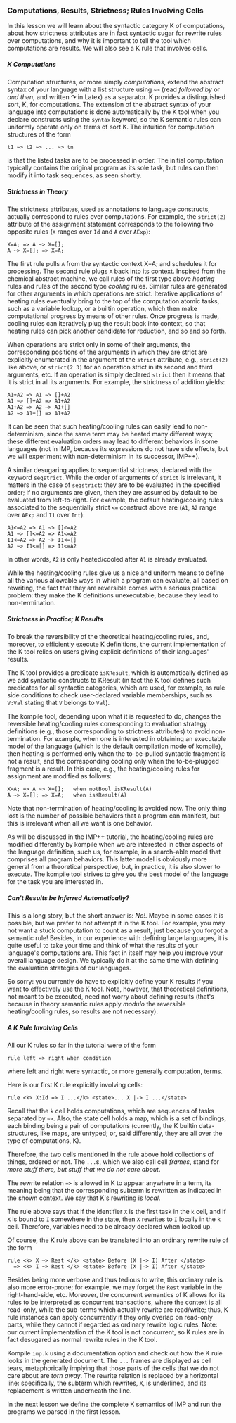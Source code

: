 <!-- Copyright (c) 2010-2014 K Team. All Rights Reserved. -->

### Computations, Results, Strictness; Rules Involving Cells

In this lesson we will learn about the syntactic category K of computations,
about how strictness attributes are in fact syntactic sugar for rewrite rules
over computations, and why it is important to tell the tool which
computations are results.  We will also see a K rule that involves cells.

##### K Computations

Computation structures, or more simply *computations*, extend the abstract
syntax of your language with a list structure using `~>` (read  *followed
by* or *and then*, and written $\curvearrowright$ in Latex) as a separator.
K provides a distinguished sort, K, for computations.  The extension of the
abstract syntax of your language into computations is done automatically by
the K tool when you declare constructs using the `syntax` keyword, so the K
semantic rules can uniformly operate only on terms of sort K.  The intuition
for computation structures of the form

    t1 ~> t2 ~> ... ~> tn

is that the listed tasks are to be processed in order.  The initial
computation typically contains the original program as its sole task, but
rules can then modify it into task sequences, as seen shortly.

##### Strictness in Theory

The strictness attributes, used as annotations to language constructs,
actually correspond to rules over computations.  For example, the
`strict(2)` attribute of the assignment statement corresponds to the
following two opposite rules (`X` ranges over `Id` and `A` over `AExp`):

    X=A; => A ~> X=[];
    A ~> X=[]; => X=A;

The first rule pulls `A` from the syntactic context X=A; and schedules it
for processing.  The second rule plugs `A` back into its context.
Inspired from the chemical abstract machine, we call rules of the first
type above *heating* rules and rules of the second type *cooling* rules.
Similar rules are generated for other arguments in which operations are
strict.  Iterative applications of heating rules eventually bring to the
top of the computation atomic tasks, such as a variable lookup, or a
builtin operation, which then make computational progress by means of other
rules.  Once progress is made, cooling rules can iteratively plug the result
back into context, so that heating rules can pick another candidate for
reduction, and so and so forth.

When operations are strict only in some of their arguments, the corresponding
positions of the arguments in which they are strict are explicitly enumerated
in the argument of the `strict` attribute, e.g., `strict(2)` like above, or
`strict(2 3)` for an operation strict in its second and third arguments, etc.
If an operation is simply declared `strict` then it means that it is strict
in all its arguments.  For example, the strictness of addition yields:

    A1+A2 => A1 ~> []+A2
    A1 ~> []+A2 => A1+A2
    A1+A2 => A2 ~> A1+[]
    A2 ~> A1+[] => A1+A2

It can be seen that such heating/cooling rules can easily lead to
non-determinism, since the same term may be heated many different ways;
these different evaluation orders may lead to different behaviors in some
languages (not in IMP, because its expressions do not have side effects,
but we will experiment with non-determinism in its successor, IMP++).

A similar desugaring applies to sequential strictness, declared with the
keyword `seqstrict`.  While the order of arguments of `strict` is irrelevant,
it matters in the case of `seqstrict`: they are to be evaluated in the
specified order; if no arguments are given, then they are assumed by default
to be evaluated from left-to-right.  For example, the default heating/cooling
rules associated to the sequentially strict `<=` construct above are
(`A1`, `A2` range over `AExp` and `I1` over `Int`):

    A1<=A2 => A1 ~> []<=A2
    A1 ~> []<=A2 => A1<=A2
    I1<=A2 => A2 ~> I1<=[]
    A2 ~> I1<=[] => I1<=A2

In other words, `A2` is only heated/cooled after `A1` is already evaluated.

While the heating/cooling rules give us a nice and uniform means to define
all the various allowable ways in which a program can evaluate, all based
on rewriting, the fact that they are reversible comes with a serious practical
problem: they make the K definitions unexecutable, because they lead to
non-termination.

##### Strictness in Practice; K Results

To break the reversibility of the theoretical heating/cooling rules, and,
moreover, to efficiently execute K definitions, the current implementation of
the K tool relies on users giving explicit definitions of their languages'
results.

The K tool provides a predicate `isKResult`, which is automatically defined
as we add syntactic constructs to KResult (in fact the K tool defines such
predicates for all syntactic categories, which are used, for example, as
rule side conditions to check user-declared variable memberships, such as
`V:Val` stating that `V` belongs to `Val`).

The kompile tool, depending upon what it is requested to do, changes the
reversible heating/cooling rules corresponding to evaluation strategy
definitions (e.g., those corresponding to strictness attributes) to avoid
non-termination.  For example, when one is interested in obtaining an
executable model of the language (which is the default compilation mode of
kompile), then heating is performed only when the to-be-pulled syntactic
fragment is not a result, and the corresponding cooling only when the
to-be-plugged fragment is a result.  In this case, e.g., the heating/cooling
rules for assignment are modified as follows:

    X=A; => A ~> X=[];   when notBool isKResult(A)
    A ~> X=[]; => X=A;   when isKResult(A)

Note that non-termination of heating/cooling is avoided now.  The only thing
lost is the number of possible behaviors that a program can manifest, but 
this is irrelevant when all we want is one behavior.

As will be discussed in the IMP++ tutorial, the heating/cooling rules are
modified differently by kompile when we are interested in other aspects of the
language definition, such us, for example, in a search-able model that
comprises all program behaviors.  This latter model is obviously more general
from a theoretical perspective, but, in practice, it is also slower to execute.
The kompile tool strives to give you the best model of the language for the
task you are interested in.

##### Can't Results be Inferred Automatically?

This is a long story, but the short answer is: *No!*.  Maybe in some cases
it is possible, but we prefer to not attempt it in the K tool.  For example,
you may not want a stuck computation to count as a result, just because you
forgot a semantic rule!  Besides, in our experience with defining large
languages, it is quite useful to take your time and think of what the results
of your language's computations are.  This fact in itself may help you
improve your overall language design.  We typically do it at the same time
with defining the evaluation strategies of our languages.

So sorry: you currently do have to explicitly define your K results if you
want to effectively use the K tool.  Note, however, that theoretical
definitions, not meant to be executed, need not worry about defining results
(that's because in theory semantic rules apply *modulo* the reversible
heating/cooling rules, so results are not necessary).

##### A K Rule Involving Cells

All our K rules so far in the tutorial were of the form

    rule left => right when condition

where left and right were syntactic, or more generally computation, terms.

Here is our first K rule explicitly involving cells:

    rule <k> X:Id => I ...</k> <state>... X |-> I ...</state>

Recall that the `k` cell holds computations, which are sequences of tasks
separated by `~>`.  Also, the state cell holds a map, which is a set of
bindings, each binding being a pair of computations (currently, the
K builtin data-structures, like maps, are untyped; or, said differently,
they are all over the type of computations, K).

Therefore, the two cells mentioned in the rule above hold collections
of things, ordered or not.  The `...`s, which we also call cell *frames*,
stand for *more stuff there, but stuff that we do not care about*.

The rewrite relation `=>` is allowed in K to appear anywhere in a term, its
meaning being that the corresponding subterm is rewritten as indicated in the
shown context.  We say that K's rewriting is *local*.

The rule above says that if the identifier `X` is the first task in the `k`
cell, and if `X` is bound to `I` somewhere in the state, then `X` rewrites
to `I` locally in the `k` cell.  Therefore, variables need to be already
declared when looked up.

Of course, the K rule above can be translated into an ordinary rewrite rule
of the form

    rule <k> X ~> Rest </k> <state> Before (X |-> I) After </state>
      => <k> I ~> Rest </k> <state> Before (X |-> I) After </state>

Besides being more verbose and thus tedious to write, this ordinary rule
is also more error-prone; for example, we may forget the `Rest` variable
in the right-hand-side, etc.  Moreover, the concurrent semantics of K
allows for its rules to be interpreted as concurrent transactions, where
the context is all read-only, while the sub-terms which actually rewrite are
read/write; thus, K rule instances can apply concurrently if they only overlap
on read-only parts, while they cannot if regarded as ordinary rewrite logic
rules.  Note: our current implementation of the K tool is not concurrent,
so K rules are in fact desugared as normal rewrite rules in the K tool.

Kompile `imp.k` using a documentation option and check out how the K rule
looks in the generated document.  The `...` frames are displayed as cell
tears, metaphorically implying that those parts of the cells that we
do not care about are *torn away*.  The rewrite relation is replaced by a
horizontal line: specifically, the subterm which rewrites, `X`, is
underlined, and its replacement is written underneath the line.

In the next lesson we define the complete K semantics of IMP and
run the programs we parsed in the first lesson.
